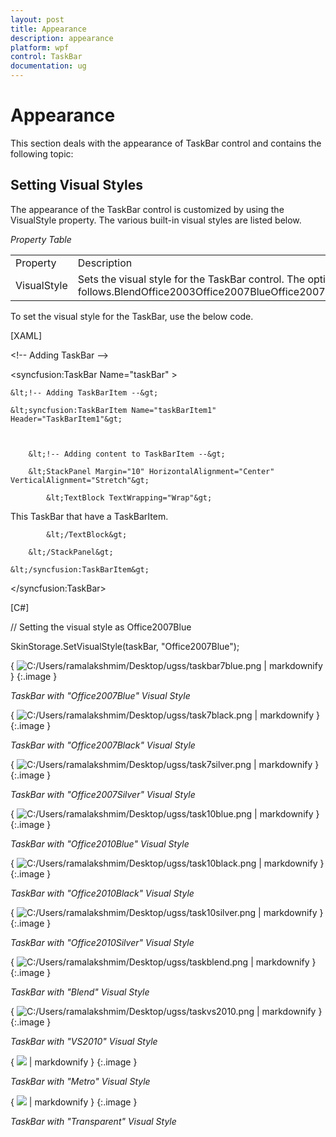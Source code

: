 ```yaml
---
layout: post
title: Appearance
description: appearance
platform: wpf
control: TaskBar
documentation: ug
---
```


# Appearance

This section deals with the appearance of TaskBar control and contains the following topic:

## Setting Visual Styles

The appearance of the TaskBar control is customized by using the VisualStyle property. The various built-in visual styles are listed below.



_Property Table_

<table>
<tr>
<td>
Property</td><td>
Description</td></tr>
<tr>
<td>
VisualStyle</td><td>
Sets the visual style for the TaskBar control. The options provided are as follows.BlendOffice2003Office2007BlueOffice2007BlackOffice2007SilverShinyBlueShinyRedSyncOrangeVS2010MetroTransparent</td></tr>
</table>




To set the visual style for the TaskBar, use the below code.





[XAML]



&lt;!-- Adding TaskBar --&gt;

&lt;syncfusion:TaskBar Name="taskBar" &gt;



    &lt;!-- Adding TaskBarItem --&gt;

    &lt;syncfusion:TaskBarItem Name="taskBarItem1" Header="TaskBarItem1"&gt;



        &lt;!-- Adding content to TaskBarItem --&gt;

        &lt;StackPanel Margin="10" HorizontalAlignment="Center" 										VerticalAlignment="Stretch"&gt;

            &lt;TextBlock TextWrapping="Wrap"&gt;

This TaskBar that have a TaskBarItem.

            &lt;/TextBlock&gt;

        &lt;/StackPanel&gt;

    &lt;/syncfusion:TaskBarItem&gt;

&lt;/syncfusion:TaskBar&gt;





[C#]



// Setting the visual style as Office2007Blue

SkinStorage.SetVisualStyle(taskBar, "Office2007Blue");





{ ![C:/Users/ramalakshmim/Desktop/ugss/taskbar7blue.png](Appearance_images/Appearance_img1.png) | markdownify }
{:.image }


_TaskBar with "Office2007Blue" Visual Style_



{ ![C:/Users/ramalakshmim/Desktop/ugss/task7black.png](Appearance_images/Appearance_img2.png) | markdownify }
{:.image }


_TaskBar with "Office2007Black" Visual Style_



{ ![C:/Users/ramalakshmim/Desktop/ugss/task7silver.png](Appearance_images/Appearance_img3.png) | markdownify }
{:.image }


_TaskBar with "Office2007Silver" Visual Style_



{ ![C:/Users/ramalakshmim/Desktop/ugss/task10blue.png](Appearance_images/Appearance_img4.png) | markdownify }
{:.image }


_TaskBar with "Office2010Blue" Visual Style_



{ ![C:/Users/ramalakshmim/Desktop/ugss/task10black.png](Appearance_images/Appearance_img5.png) | markdownify }
{:.image }


_TaskBar with "Office2010Black" Visual Style_



{ ![C:/Users/ramalakshmim/Desktop/ugss/task10silver.png](Appearance_images/Appearance_img6.png) | markdownify }
{:.image }


_TaskBar with "Office2010Silver" Visual Style_



{ ![C:/Users/ramalakshmim/Desktop/ugss/taskblend.png](Appearance_images/Appearance_img7.png) | markdownify }
{:.image }


_TaskBar with "Blend" Visual Style_



{ ![C:/Users/ramalakshmim/Desktop/ugss/taskvs2010.png](Appearance_images/Appearance_img8.png) | markdownify }
{:.image }


_TaskBar with "VS2010" Visual Style_



{ ![](Appearance_images/Appearance_img9.png) | markdownify }
{:.image }


_TaskBar with "Metro" Visual Style_



{ ![](Appearance_images/Appearance_img10.png) | markdownify }
{:.image }


_TaskBar with "Transparent" Visual Style_





